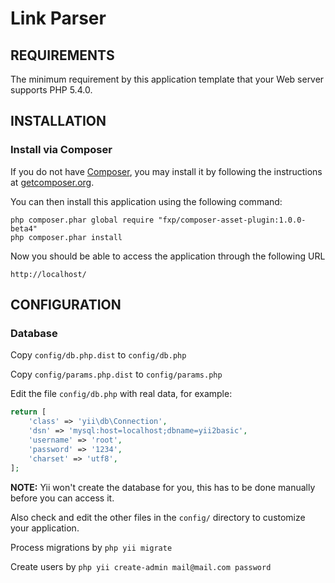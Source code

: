Link Parser
================================

REQUIREMENTS
------------

The minimum requirement by this application template that your Web server supports PHP 5.4.0.


INSTALLATION
------------

### Install via Composer

If you do not have [Composer](http://getcomposer.org/), you may install it by following the instructions
at [getcomposer.org](http://getcomposer.org/doc/00-intro.md#installation-nix).

You can then install this application using the following command:

~~~
php composer.phar global require "fxp/composer-asset-plugin:1.0.0-beta4"
php composer.phar install
~~~

Now you should be able to access the application through the following URL

~~~
http://localhost/
~~~


CONFIGURATION
-------------

### Database

Copy `config/db.php.dist` to `config/db.php`

Copy `config/params.php.dist` to `config/params.php`

Edit the file `config/db.php` with real data, for example:

```php
return [
    'class' => 'yii\db\Connection',
    'dsn' => 'mysql:host=localhost;dbname=yii2basic',
    'username' => 'root',
    'password' => '1234',
    'charset' => 'utf8',
];
```

**NOTE:** Yii won't create the database for you, this has to be done manually before you can access it.

Also check and edit the other files in the `config/` directory to customize your application.

Process migrations by `php yii migrate`

Create users by `php yii create-admin mail@mail.com password`

